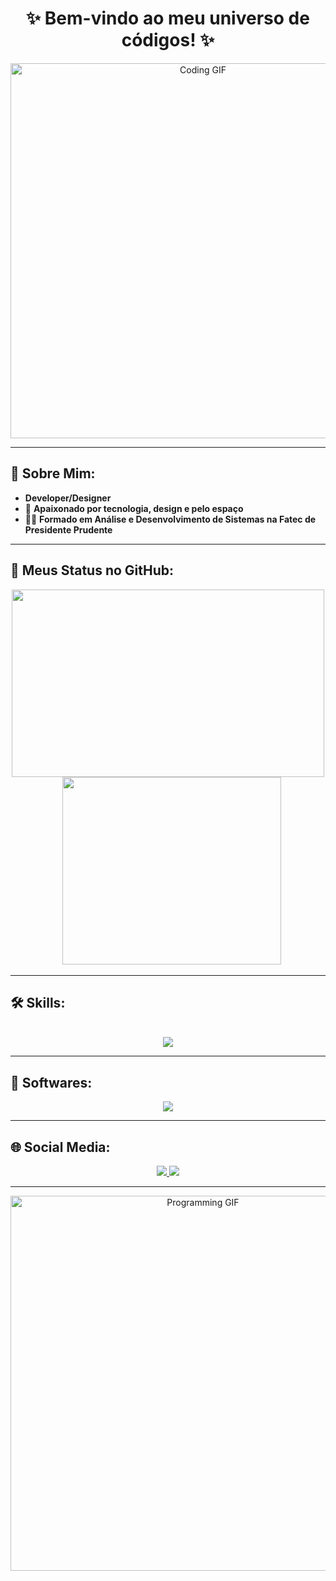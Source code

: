 <div align="center">
  <h1>✨ Bem-vindo ao meu universo de códigos! ✨</h1>
  <img src="https://media.giphy.com/media/SWoSkN6DxTszqIKEqv/giphy.gif" alt="Coding GIF" width="600px" />
</div>

---

## 🚀 Sobre Mim:
- **Developer/Designer**  
- 🌠 **Apaixonado por tecnologia, design e pelo espaço**  
- 👨‍🎓 **Formado em Análise e Desenvolvimento de Sistemas na Fatec de Presidente Prudente**
  

---

## 🌟 **Meus Status no GitHub:**
<div align="center">
  <img src='https://github-readme-stats.vercel.app/api?username=RafaPerez05&theme=react&show_icons=true' height='300px' width='500px' /> &nbsp;&nbsp;
  <img src='https://github-readme-stats.vercel.app/api/top-langs/?username=RafaPerez05&layout=donut&theme=react&hide=html,hack,blade' height='300px' width='350px' />
</div>

---

## 🛠 **Skills**:
<div align="center"><br>
   <img src="https://skillicons.dev/icons?i=css,js,php,cs,vue,mysql,mongodb,firebase,github,python,nodejs,react" />
</div>

---

## 🎨 **Softwares**:
<div align="center">
  <img src="https://skillicons.dev/icons?i=figma,photoshop,illustrator,postman,unity,vscode" />
</div>

---

## 🌐 **Social Media**:
<div align="center">
   <a href="https://www.linkedin.com/in/rafael-perez-8160b3251/" target="_blank">
     <img src="https://img.shields.io/badge/linkedin-%230077B5.svg?&style=for-the-badge&logo=linkedin&logoColor=white" />
   </a>
   <a href="https://www.instagram.com/rafaa_per3z/" target="_blank">
     <img src="https://img.shields.io/badge/instagram-%23E4405F.svg?&style=for-the-badge&logo=instagram&logoColor=white" />
   </a>
</div>

---

<div align="center">
  <img src="https://media.giphy.com/media/UvPvsX9oMlMWs/giphy.gif" alt="Programming GIF" width="600px" />
</div>
